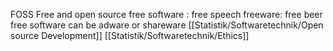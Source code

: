 FOSS Free and open source
free software : free speech
freeware: free beer
free software can be adware or shareware
[[Statistik/Softwaretechnik/Open source Development]]
[[Statistik/Softwaretechnik/Ethics]]
